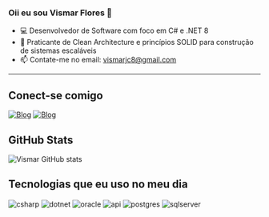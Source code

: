 ### Oii eu sou Vismar Flores 👋
- 💻 Desenvolvedor de Software com foco em C# e .NET 8
- 🧱 Praticante de Clean Architecture e princípios SOLID para construção de sistemas escaláveis
- 📫 Contate-me no email: vismarjc8@gmail.com
_______________________________________________________
## Conect-se comigo

[![Blog](https://img.shields.io/badge/LinkedIn-0077B5?style=for-the-badge&logo=linkedin&logoColor=white)](https://br.linkedin.com/in/vismar-flores-65b220248)
[![Blog](https://img.shields.io/badge/Instagram-E4405F?style=for-the-badge&logo=instagram&logoColor=white)](https://www.instagram.com/flors_vismar/)

## GitHub Stats
![Vismar GitHub stats](https://github-readme-stats.vercel.app/api?username=VismarF&show_icons=true&theme=dracula)

## Tecnologias que eu uso no meu dia

<div style="display: inline_block">
<img align="center" alt="csharp" src="https://img.shields.io/badge/C%23-239120?style=for-the-badge&logo=c-sharp&logoColor=white" />
<img align="center" alt="dotnet" src="https://img.shields.io/badge/.NET-512BD4?style=for-the-badge&logo=dotnet&logoColor=white" />
<img align="center" alt="oracle" src="https://img.shields.io/badge/Oracle-F80000?style=for-the-badge&logo=oracle&logoColor=white" />
<img align="center" alt="api" src="https://img.shields.io/badge/API-FF6C37?style=for-the-badge&logo=swagger&logoColor=white" />
<img align="center" alt="postgres" src="https://img.shields.io/badge/PostgreSQL-4169E1?style=for-the-badge&logo=postgresql&logoColor=white" />
<img align="center" alt="sqlserver" src="https://img.shields.io/badge/SQL_Server-CC2927?style=for-the-badge&logo=microsoft-sql-server&logoColor=white" />
</div><br/>
